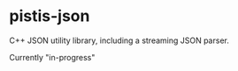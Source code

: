 # pistis-json
C++ JSON utility library, including a streaming JSON parser.

Currently "in-progress"
